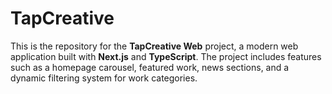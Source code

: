# TapCreative

This is the repository for the **TapCreative Web** project, a modern web application built with **Next.js** and **TypeScript**. The project includes features such as a homepage carousel, featured work, news sections, and a dynamic filtering system for work categories.
